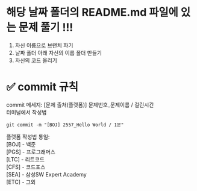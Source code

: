 # 해당 날짜 폴더의 README.md 파일에 있는 문제 풀기 !!!
1. 자신 이름으로 브랜치 파기 
2. 날짜 폴더 아래 자신의 이름 폴더 만들기
3. 자신의 코드 올리기


# ✅ commit 규칙

commit 메세지: [문제 출처(플랫폼)] 문제번호_문제이름 / 걸린시간  
터미널에서 작성법

    git commit -m "[BOJ] 2557_Hello World / 1분"

플랫폼 작성법 통일:  
[BOJ] - 백준  
[PGS] - 프로그래머스  
[LTC] - 리트코드  
[CFS] - 코드포스  
[SEA] - 삼성SW Expert Academy  
[ETC] - 그외  
